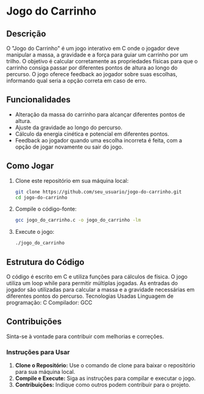 # Jogo do Carrinho

## Descrição
O "Jogo do Carrinho" é um jogo interativo em C onde o jogador deve manipular a massa, a gravidade e a força para guiar um carrinho por um trilho. O objetivo é calcular corretamente as propriedades físicas para que o carrinho consiga passar por diferentes pontos de altura ao longo do percurso. O jogo oferece feedback ao jogador sobre suas escolhas, informando qual seria a opção correta em caso de erro.

## Funcionalidades
- Alteração da massa do carrinho para alcançar diferentes pontos de altura.
- Ajuste da gravidade ao longo do percurso.
- Cálculo da energia cinética e potencial em diferentes pontos.
- Feedback ao jogador quando uma escolha incorreta é feita, com a opção de jogar novamente ou sair do jogo.

## Como Jogar
1. Clone este repositório em sua máquina local:
   ```bash
   git clone https://github.com/seu_usuario/jogo-do-carrinho.git
   cd jogo-do-carrinho
2. Compile o código-fonte:
   ```bash
   gcc jogo_do_carrinho.c -o jogo_do_carrinho -lm

4. Execute o jogo:
   ```bash
   ./jogo_do_carrinho
   
## Estrutura do Código
  O código é escrito em C e utiliza funções para cálculos de física.
  O jogo utiliza um loop while para permitir múltiplas jogadas.
  As entradas do jogador são utilizadas para calcular a massa e a gravidade necessárias em diferentes pontos do percurso.
  Tecnologias Usadas
  Linguagem de programação: C
  Compilador: GCC
## Contribuições
  Sinta-se à vontade para contribuir com melhorias e correções.
  ### Instruções para Usar
1. **Clone o Repositório:** Use o comando de clone para baixar o repositório para sua máquina local.
2. **Compile e Execute:** Siga as instruções para compilar e executar o jogo.
3. **Contribuições:** Indique como outros podem contribuir para o projeto.
